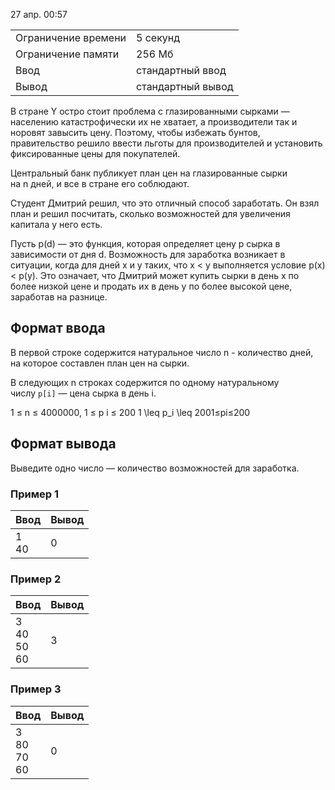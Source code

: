 27 апр. 00:57

|   |   |
|---|---|
|Ограничение времени|5 секунд|
|Ограничение памяти|256 Мб|
|Ввод|стандартный ввод|
|Вывод|стандартный вывод|

В стране Y остро стоит проблема с глазированными сырками — населению катастрофически их не хватает, а производители так и норовят завысить цену. Поэтому, чтобы избежать бунтов, правительство решило ввести льготы для производителей и установить фиксированные цены для покупателей.

Центральный банк публикует план цен на глазированные сырки на n дней, и все в стране его соблюдают.

Студент Дмитрий решил, что это отличный способ заработать. Он взял план и решил посчитать, сколько возможностей для увеличения капитала у него есть.

Пусть p(d) — это функция, которая определяет цену p сырка в зависимости от дня d. Возможность для заработка возникает в ситуации, когда для дней x и y таких, что x < y выполняется условие p(x) < p(y). Это означает, что Дмитрий может купить сырки в день x по более низкой цене и продать их в день y по более высокой цене, заработав на разнице.

## Формат ввода

В первой строке содержится натуральное число n - количество дней, на которое составлен план цен на сырки.

В следующих n строках содержится по одному натуральному числу `p[i]` — цена сырка в день i.

1 ≤ n ≤ 4000000, 1 ≤ p i ≤ 200 1 \leq p_i \leq 2001≤pi​≤200

## Формат вывода

Выведите одно число — количество возможностей для заработка.

### Пример 1

|Ввод|Вывод|
|---|---|
|1  <br>40|0|

### Пример 2

| Ввод                      | Вывод |
| ------------------------- | ----- |
| 3  <br>40  <br>50  <br>60 | 3     |

### Пример 3

| Ввод                      | Вывод |
| ------------------------- | ----- |
| 3  <br>80  <br>70  <br>60 | 0     |